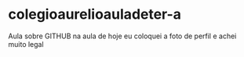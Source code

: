 # colegioaurelioauladeter-a
Aula sobre GITHUB na aula de hoje eu coloquei a foto de perfil e achei muito legal
